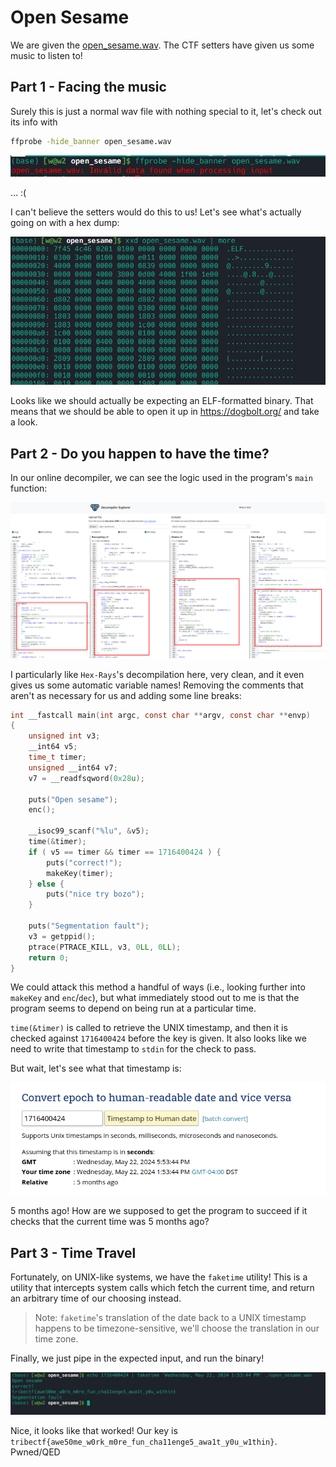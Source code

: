 # Open Sesame

We are given the [open_sesame.wav](./open_sesame.wav).
The CTF setters have given us some music to listen to!

## Part 1 - Facing the music

Surely this is just a normal wav file with nothing special to it, let's check out its info with
```bash
ffprobe -hide_banner open_sesame.wav
```
![](./_images/ffprobe.png)

... :(

I can't believe the setters would do this to us! Let's see what's actually going on with a hex dump:

![](./_images/hexdump.png)

Looks like we should actually be expecting an ELF-formatted binary.
That means that we should be able to open it up in https://dogbolt.org/ and take a look.

## Part 2 - Do you happen to have the time?

In our online decompiler, we can see the logic used in the program's `main` function:

![](./_images/main_decompiled.png)

I particularly like `Hex-Rays`'s decompilation here, very clean, and it even gives us some automatic variable names!
Removing the comments that aren't as necessary for us and adding some line breaks:

```c
int __fastcall main(int argc, const char **argv, const char **envp)
{
    unsigned int v3; 
    __int64 v5;
    time_t timer;
    unsigned __int64 v7;
    v7 = __readfsqword(0x28u);
    
    puts("Open sesame");
    enc();
    
    __isoc99_scanf("%lu", &v5);
    time(&timer);
    if ( v5 == timer && timer == 1716400424 ) {
        puts("correct!");
        makeKey(timer);
    } else {
        puts("nice try bozo");
    }
    
    puts("Segmentation fault");
    v3 = getppid();
    ptrace(PTRACE_KILL, v3, 0LL, 0LL);
    return 0;
}
```

We could attack this method a handful of ways (i.e., looking further into `makeKey` and `enc`/`dec`),
but what immediately stood out to me is that the program seems to depend on being run at a particular time.

`time(&timer)` is called to retrieve the UNIX timestamp, and then it is checked against `1716400424` before the key is given.
It also looks like we need to write that timestamp to `stdin` for the check to pass.

But wait, let's see what that timestamp is:

![](./_images/epoch_converter.png)

5 months ago! How are we supposed to get the program to succeed if it checks that the current time was 5 months ago?

## Part 3 - Time Travel

Fortunately, on UNIX-like systems, we have the `faketime` utility!
This is a utility that intercepts system calls which fetch the current time,
and return an arbitrary time of our choosing instead.

> Note: `faketime`'s translation of the date back to a UNIX timestamp happens to be timezone-sensitive, we'll choose the translation in our time zone.

Finally, we just pipe in the expected input, and run the binary!

![](./_images/faketime_run.png)

Nice, it looks like that worked! Our key is `tribectf{awe50me_w0rk_m0re_fun_cha11enge5_awa1t_y0u_w1thin}`. Pwned/QED




